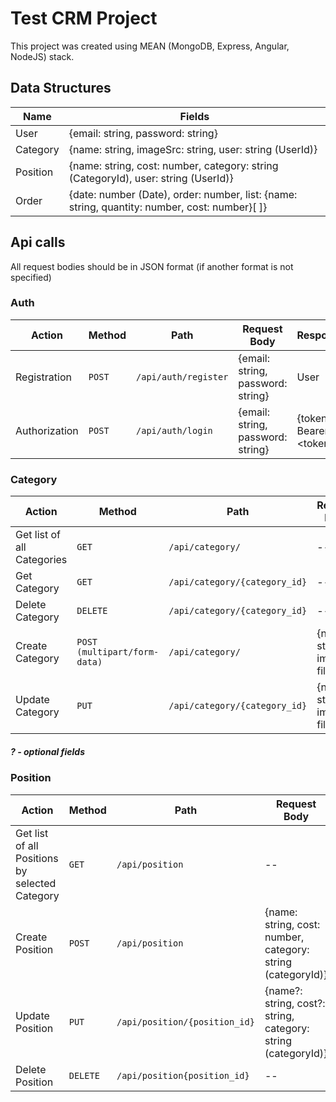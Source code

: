 # Test CRM Project

This project was created using MEAN (MongoDB, Express, Angular, NodeJS) stack.

## Data Structures

Name | Fields
--- | ---
User | {email: string, password: string}
Category | {name: string, imageSrc: string, user: string (UserId)}
Position | {name: string, cost: number, category: string (CategoryId), user: string (UserId)}
Order | {date: number (Date), order: number, list: {name: string, quantity: number, cost: number}[ ]}

  
  

## Api calls

All request bodies should be in JSON format (if another format is not specified)

### Auth

Action | Method | Path | Request Body | Response
--- | --- | --- | --- | ---
Registration | `POST` | `/api/auth/register` | {email: string, password: string} | User
Authorization | `POST` | `/api/auth/login` | {email: string, password: string} | {token: Bearer \<token\>}

### Category

Action | Method | Path | Request Body | Response
--- | --- | --- | --- | ---
Get list of all Categories | `GET` | `/api/category/` | -- | Category[ ]
Get Category | `GET` | `/api/category/{category_id}` | -- | Category
Delete Category | `DELETE` | `/api/category/{category_id}` | -- | --
Create Category | `POST (multipart/form-data)` | `/api/category/`| {name: string, image: file} | Category
Update Category | `PUT` | `/api/category/{category_id}` | {name?: string, image?: file} | Category

##### ? - optional fields

### Position

Action | Method | Path | Request Body | Response
--- | --- | --- | --- | ---
Get list of all Positions by selected Category | `GET` | `/api/position` | -- | Position[ ]
Create Position | `POST` | `/api/position` | {name: string, cost: number, category: string (categoryId)} | Position
Update Position | `PUT` | `/api/position/{position_id}` | {name?: string, cost?: string, category: string (categoryId)} | Position
Delete Position | `DELETE` | `/api/position{position_id}` | -- | --
